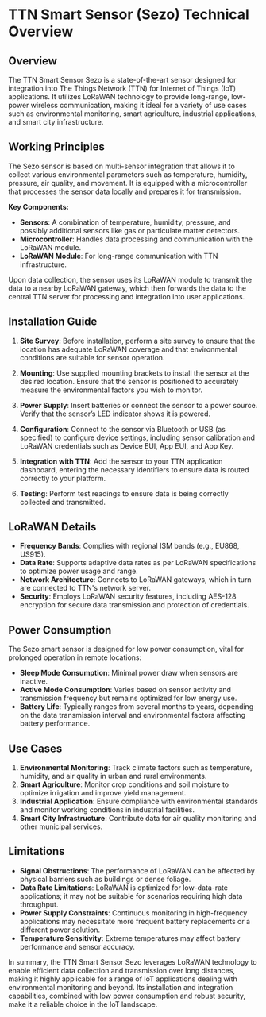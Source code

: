 # TTN Smart Sensor (Sezo) Technical Overview

## Overview

The TTN Smart Sensor Sezo is a state-of-the-art sensor designed for integration into The Things Network (TTN) for Internet of Things (IoT) applications. It utilizes LoRaWAN technology to provide long-range, low-power wireless communication, making it ideal for a variety of use cases such as environmental monitoring, smart agriculture, industrial applications, and smart city infrastructure.

## Working Principles

The Sezo sensor is based on multi-sensor integration that allows it to collect various environmental parameters such as temperature, humidity, pressure, air quality, and movement. It is equipped with a microcontroller that processes the sensor data locally and prepares it for transmission.

**Key Components:**
- **Sensors**: A combination of temperature, humidity, pressure, and possibly additional sensors like gas or particulate matter detectors.
- **Microcontroller**: Handles data processing and communication with the LoRaWAN module.
- **LoRaWAN Module**: For long-range communication with TTN infrastructure.

Upon data collection, the sensor uses its LoRaWAN module to transmit the data to a nearby LoRaWAN gateway, which then forwards the data to the central TTN server for processing and integration into user applications.

## Installation Guide

1. **Site Survey**: Before installation, perform a site survey to ensure that the location has adequate LoRaWAN coverage and that environmental conditions are suitable for sensor operation.

2. **Mounting**: Use supplied mounting brackets to install the sensor at the desired location. Ensure that the sensor is positioned to accurately measure the environmental factors you wish to monitor.

3. **Power Supply**: Insert batteries or connect the sensor to a power source. Verify that the sensor’s LED indicator shows it is powered.

4. **Configuration**: Connect to the sensor via Bluetooth or USB (as specified) to configure device settings, including sensor calibration and LoRaWAN credentials such as Device EUI, App EUI, and App Key.

5. **Integration with TTN**: Add the sensor to your TTN application dashboard, entering the necessary identifiers to ensure data is routed correctly to your platform.

6. **Testing**: Perform test readings to ensure data is being correctly collected and transmitted.

## LoRaWAN Details

- **Frequency Bands**: Complies with regional ISM bands (e.g., EU868, US915).
- **Data Rate**: Supports adaptive data rates as per LoRaWAN specifications to optimize power usage and range.
- **Network Architecture**: Connects to LoRaWAN gateways, which in turn are connected to TTN's network server.
- **Security**: Employs LoRaWAN security features, including AES-128 encryption for secure data transmission and protection of credentials.

## Power Consumption

The Sezo smart sensor is designed for low power consumption, vital for prolonged operation in remote locations:

- **Sleep Mode Consumption**: Minimal power draw when sensors are inactive.
- **Active Mode Consumption**: Varies based on sensor activity and transmission frequency but remains optimized for low energy use.
- **Battery Life**: Typically ranges from several months to years, depending on the data transmission interval and environmental factors affecting battery performance.

## Use Cases

1. **Environmental Monitoring**: Track climate factors such as temperature, humidity, and air quality in urban and rural environments.
2. **Smart Agriculture**: Monitor crop conditions and soil moisture to optimize irrigation and improve yield management.
3. **Industrial Application**: Ensure compliance with environmental standards and monitor working conditions in industrial facilities.
4. **Smart City Infrastructure**: Contribute data for air quality monitoring and other municipal services.

## Limitations

- **Signal Obstructions**: The performance of LoRaWAN can be affected by physical barriers such as buildings or dense foliage.
- **Data Rate Limitations**: LoRaWAN is optimized for low-data-rate applications; it may not be suitable for scenarios requiring high data throughput.
- **Power Supply Constraints**: Continuous monitoring in high-frequency applications may necessitate more frequent battery replacements or a different power solution.
- **Temperature Sensitivity**: Extreme temperatures may affect battery performance and sensor accuracy.

In summary, the TTN Smart Sensor Sezo leverages LoRaWAN technology to enable efficient data collection and transmission over long distances, making it highly applicable for a range of IoT applications dealing with environmental monitoring and beyond. Its installation and integration capabilities, combined with low power consumption and robust security, make it a reliable choice in the IoT landscape.